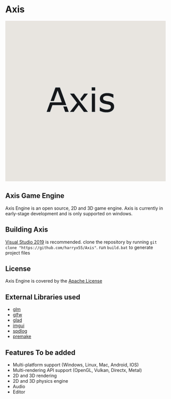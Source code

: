 # Axis
![Axis](/Res/branding/axis_logo.jpg?raw=true "Axis")

## Axis Game Engine
Axis Engine is an open source, 2D and 3D game engine. Axis is
currently in early-stage development and is only supported
on windows.

## Building Axis
[Visual Studio 2019](https://www.visualstudio.com/downloads/) is recommended.
clone the repository by running `git clone "https://github.com/harryx55/Axis"`.
run `build.bat` to generate project files

## License
Axis Engine is covered by the [Apache License](LICENSE.md)

## External Libraries used
* [glm](https://github.com/g-truc/glm)
* [glfw](https://github.com/glfw/glfw)
* [glad](https://glad.dav1d.de/)
* [imgui](https://github.com/ocornut/imgui)
* [spdlog](https://github.com/gabime/spdlog)
* [premake](https://github.com/premake/premake-core)

## Features To be added
- Multi-platform support (Windows, Linux, Mac, Android, IOS)
- Multi-rendering API support (OpenGL, Vulkan, Directx, Metal)
- 2D and 3D rendering
- 2D and 3D physics engine
- Audio
- Editor






